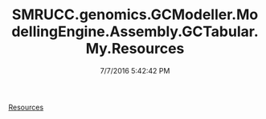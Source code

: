 ﻿---
title: SMRUCC.genomics.GCModeller.ModellingEngine.Assembly.GCTabular.My.Resources
date: 7/7/2016 5:42:42 PM
---

[Resources](T-SMRUCC.genomics.GCModeller.ModellingEngine.Assembly.GCTabular.My.Resources.Resources.html)
